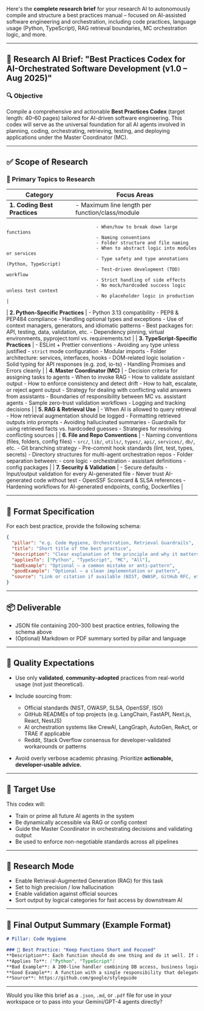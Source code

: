 Here's the **complete research brief** for your research AI to autonomously compile and structure a best practices manual – focused on AI-assisted software engineering and orchestration, including code practices, language usage (Python, TypeScript), RAG retrieval boundaries, MC orchestration logic, and more.

---

## 🧠 Research AI Brief: "Best Practices Codex for AI-Orchestrated Software Development (v1.0 – Aug 2025)"

### 🔍 Objective

Compile a comprehensive and actionable **Best Practices Codex** (target length: 40–60 pages) tailored for AI-driven software engineering. This codex will serve as the universal foundation for all AI agents involved in planning, coding, orchestrating, retrieving, testing, and deploying applications under the Master Coordinator (MC).

---

## ✅ Scope of Research

### 🎯 Primary Topics to Research

| Category                     | Focus Areas                                     |
| ---------------------------- | ----------------------------------------------- |
| **1. Coding Best Practices** | - Maximum line length per function/class/module |

```
                                 - When/how to break down large functions  
                                 - Naming conventions  
                                 - Folder structure and file naming  
                                 - When to abstract logic into modules or services  
                                 - Type safety and type annotations (Python, TypeScript)  
                                 - Test-driven development (TDD) workflow  
                                 - Strict handling of side effects  
                                 - No mock/hardcoded success logic unless test context  
                                 - No placeholder logic in production                                                                                                                                     |
```

\| **2. Python-Specific Practices** | - Python 3.13 compatibility
\- PEP8 & PEP484 compliance
\- Handling optional types and exceptions
\- Use of context managers, generators, and idiomatic patterns
\- Best packages for: API, testing, data, validation, etc.
\- Dependency pinning, virtual environments, pyproject.toml vs. requirements.txt                                                                                                                                     |
\| **3. TypeScript-Specific Practices** | - ESLint + Prettier conventions
\- Avoiding `any` type unless justified
\- `strict` mode configuration
\- Modular imports
\- Folder architecture: services, interfaces, hooks
\- DOM-related logic isolation
\- Solid typing for API responses (e.g. zod, io-ts)
\- Handling Promises and Errors cleanly                                                                                                                         |
\| **4. Master Coordinator (MC)**   | - Decision criteria for assigning tasks to agents
\- When to invoke RAG
\- How to validate assistant output
\- How to enforce consistency and detect drift
\- How to halt, escalate, or reject agent output
\- Strategy for dealing with conflicting valid answers from assistants
\- Boundaries of responsibility between MC vs. assistant agents
\- Sample zero-trust validation workflows
\- Logging and tracking decisions                                                                                                                                     |
\| **5. RAG & Retrieval Use**       | - When AI is allowed to query retrieval
\- How retrieval augmentation should be logged
\- Formatting retrieved outputs into prompts
\- Avoiding hallucinated summaries
\- Guardrails for using retrieved facts vs. hardcoded guesses
\- Strategies for resolving conflicting sources                                                                                                                                     |
\| **6. File and Repo Conventions** | - Naming conventions (files, folders, config files)
\- `src/`, `lib/`, `utils/`, `types/`, `api/`, `services/`, `db/`, etc.
\- Git branching strategy
\- Pre-commit hook standards (lint, test, types, secrets)
\- Directory structures for multi-agent orchestration repos
\- Folder separation between:
\- core logic
\- orchestration
\- assistant definitions
\- config packages                                                                                                                               |
\| **7. Security & Validation**     | - Secure defaults
\- Input/output validation for every AI-generated file
\- Never trust AI-generated code without test
\- OpenSSF Scorecard & SLSA references
\- Hardening workflows for AI-generated endpoints, config, Dockerfiles                                                                                                                                        |

---

## 🧩 Format Specification

For each best practice, provide the following schema:

```json
{
  "pillar": "e.g. Code Hygiene, Orchestration, Retrieval Guardrails",
  "title": "Short title of the best practice",
  "description": "Clear explanation of the principle and why it matters",
  "appliesTo": ["Python", "TypeScript", "MC", "All"],
  "badExample": "Optional – a common mistake or anti-pattern",
  "goodExample": "Optional – a clean implementation or pattern",
  "source": "Link or citation if available (NIST, OWASP, GitHub RFC, etc.)"
}
```

---

## 📦 Deliverable

* JSON file containing 200–300 best practice entries, following the schema above
* (Optional) Markdown or PDF summary sorted by pillar and language

---

## 🧪 Quality Expectations

* Use only **validated**, **community-adopted** practices from real-world usage (not just theoretical).
* Include sourcing from:

  * Official standards (NIST, OWASP, SLSA, OpenSSF, ISO)
  * GitHub READMEs of top projects (e.g. LangChain, FastAPI, Next.js, React, NestJS)
  * AI orchestration systems like CrewAI, LangGraph, AutoGen, ReAct, or TRAE if applicable
  * Reddit, Stack Overflow consensus for developer-validated workarounds or patterns
* Avoid overly verbose academic phrasing. Prioritize **actionable, developer-usable advice.**

---

## 🧠 Target Use

This codex will:

* Train or prime all future AI agents in the system
* Be dynamically accessible via RAG or config context
* Guide the Master Coordinator in orchestrating decisions and validating output
* Be used to enforce non-negotiable standards across all pipelines

---

## 🚀 Research Mode

* Enable Retrieval-Augmented Generation (RAG) for this task
* Set to high precision / low hallucination
* Enable validation against official sources
* Sort output by logical categories for fast access by downstream AI

---

## 💬 Final Output Summary (Example Format)

```markdown
# Pillar: Code Hygiene

### 🔹 Best Practice: "Keep Functions Short and Focused"
**Description**: Each function should do one thing and do it well. If a function exceeds 40 lines, it should be reviewed for possible decomposition.  
**Applies To**: ["Python", "TypeScript"]  
**Bad Example**: A 200-line handler combining DB access, business logic, and error formatting  
**Good Example**: A function with a single responsibility that delegates to helper services  
**Source**: https://github.com/google/styleguide
```

---

Would you like this brief as a `.json`, `.md`, or `.pdf` file for use in your workspace or to pass into your Gemini/GPT-4 agents directly?
